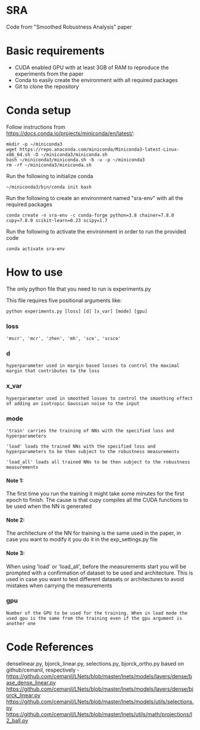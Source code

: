# SRA
 Code from "Smoothed Robustness Analysis" paper

# Basic requirements

- CUDA enabled GPU with at least 3GB of RAM to reproduce the experiments from the paper
- Conda to easily create the environment with all required packages
- Git to clone the repository

# Conda setup
Follow instructions from https://docs.conda.io/projects/miniconda/en/latest/:

    mkdir -p ~/miniconda3
    wget https://repo.anaconda.com/miniconda/Miniconda3-latest-Linux-x86_64.sh -O ~/miniconda3/miniconda.sh
    bash ~/miniconda3/miniconda.sh -b -u -p ~/miniconda3
    rm -rf ~/miniconda3/miniconda.sh

Run the following to initialize conda

    ~/miniconda3/bin/conda init bash

Run the following to create an environment named "sra-env" with all the required packages

    conda create -n sra-env -c conda-forge python=3.8 chainer=7.8.0 cupy=7.8.0 scikit-learn=0.23 scipy=1.7

Run the following to activate the environment in order to run the provided code

    conda activate sra-env

# How to use

The only python file that you need to run is experiments.py

This file requires five positional arguments like:
    
    python experiments.py [loss] [d] [x_var] [mode] [gpu]

### loss 

    'mscr', 'mcr', 'zhen', 'mh', 'sce', 'scsce'

### d 

    hyperparameter used in margin based losses to control the maximal margin that contributes to the loss

### x_var

    hyperparameter used in smoothed losses to control the smoothing effect of adding an isotropic Gaussian noise to the input

### mode

    'train' carries the training of NNs with the specified loss and hyperparameters

    'load' loads the trained NNs with the specified loss and hyperparameters to be then subject to the robustness measurements

    'load_all' loads all trained NNs to be then subject to the robustness measurements

#### Note 1: 
The first time you run the training it might take some minutes for the first epoch to finish. The cause is that cupy compiles all the CUDA functions to be used when the NN is generated

#### Note 2: 
The architecture of the NN for training is the same used in the paper, in case you want to modify it you do it in the exp_settings.py file 

#### Note 3: 
When using 'load' or 'load_all', before the measurements start you will be prompted with a confirmation of dataset to be used and architecture. This is used in case you want to test different datasets or architectures to avoid mistakes when carrying the measurements  

### gpu
    
    Number of the GPU to be used for the training. When in load mode the used gpu is the same from the training even if the gpu argument is another one


# Code References
denselinear.py, bjorck_linear.py, selections.py, bjorck_ortho.py based on github/cemanil, respectively - 
https://github.com/cemanil/LNets/blob/master/lnets/models/layers/dense/base_dense_linear.py
https://github.com/cemanil/LNets/blob/master/lnets/models/layers/dense/bjorck_linear.py
https://github.com/cemanil/LNets/blob/master/lnets/models/utils/selections.py
https://github.com/cemanil/LNets/blob/master/lnets/utils/math/projections/l2_ball.py